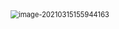 <center><img src="https://ning-wang.oss-cn-beijing.aliyuncs.com/blog-imags/image-20210315155944163.png" alt="image-20210315155944163" style="zoom:80%;" /></center>





